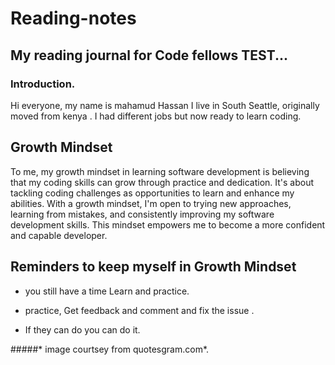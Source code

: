 # Reading-notes
## My reading journal for Code fellows TEST...
### Introduction.

Hi everyone, my name is mahamud Hassan I live in South Seattle, originally moved from kenya . I had different jobs but now ready to learn coding.


## Growth Mindset
To me, my growth mindset in learning software development is believing that my coding skills can grow through practice and dedication. It's about tackling coding challenges as opportunities to learn and enhance my abilities. With a growth mindset, I'm open to trying new approaches, learning from mistakes, and consistently improving my software development skills. This mindset empowers me to become a more confident and capable developer.

## Reminders to keep myself in Growth Mindset

* you still have a time Learn and practice.
- practice, Get feedback and comment and fix the issue .
+ If they can do you can do it.

#####* image courtsey from quotesgram.com*.


